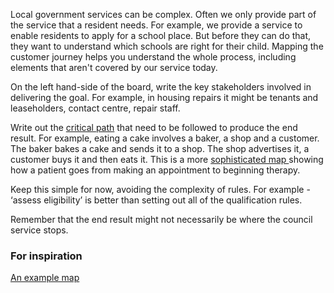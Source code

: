 Local government services can be complex. Often we only provide part of the service that a resident needs. For example, we provide a service to enable residents to apply for a school place. But before they can do that, they want to understand which schools are right for their child. Mapping the customer journey helps you understand the whole process, including elements that aren't covered by our service today.

On the left hand-side of the board, write the key stakeholders involved in delivering the goal. For example, in housing repairs it might be tenants and leaseholders, contact centre, repair staff. 

Write out the <a href="https://en.wikipedia.org/wiki/Critical_path_method">critical path</a> that need to be followed to produce the end result. For example, eating a cake involves a baker, a shop and a customer. The baker bakes a cake and sends it to a shop. The shop advertises it, a customer buys it and then eats it. This is a more <a href="https://zapier.cachefly.net/storage/photos/7eab738ac3810ab574c1404854d63e70.png">sophisticated map </a>showing how a patient goes from making an appointment to beginning therapy.

Keep this simple for now, avoiding the complexity of rules. For example - ‘assess eligibility’ is better than setting out all of the qualification rules.

Remember that the end result might not necessarily be where the council service stops.

<h3>For inspiration</h3>
<a href="https://zapier.cachefly.net/storage/photos/7eab738ac3810ab574c1404854d63e70.png">An example map</a>
